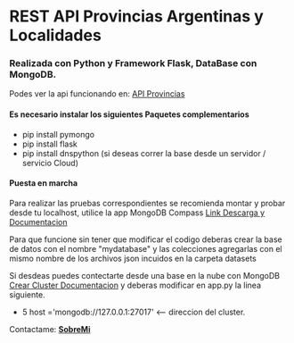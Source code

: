 # REST API Provincias Argentinas y Localidades
### Realizada con Python y Framework Flask,  DataBase con MongoDB.

Podes ver la api funcionando en:
[API Provincias](https://provinciasapi.herokuapp.com/)

#### Es necesario instalar los siguientes Paquetes complementarios
- pip install pymongo
- pip install flask
- pip install dnspython (si deseas correr la base desde un servidor / servicio Cloud)

#### Puesta en marcha
Para realizar las pruebas correspondientes  se recomienda montar y probar desde tu localhost,
utilice la app MongoDB Compass [Link Descarga y Documentacion](https://www.mongodb.com/try/download/compass)

Para que funcione sin tener que modificar el codigo deberas crear la base de datos con el nombre "mydatabase"
y las colecciones agregarlas con el mismo nombre de los archivos json incuidos en la carpeta datasets

Si desdeas puedes contectarte desde una base en la nube con MongoDB
[Crear Cluster Documentacion](https://docs.atlas.mongodb.com/tutorial/create-new-cluster/ )
y deberas modificar en app.py la linea siguiente.
- 5 host ='mongodb://127.0.0.1:27017' <--  direccion del cluster.


Contactame: [**SobreMi**](https://about.me/leandronicolas)






